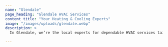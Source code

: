 ```yaml
---
name: "Glendale"
page_heading: "Glendale HVAC Services"
content_title: "Your Heating & Cooling Experts"
image: "/images/uploads/glendale.webp"
description: >
  In Glendale, we’re the local experts for dependable HVAC services tailored to your home or business needs. From installing energy-efficient AC units to repairing furnaces and maintaining ductwork, our licensed technicians provide honest advice and quality workmanship. We’re committed to fast emergency service and preventive care that protects Glendale residents from Arizona’s extreme temperatures year-round.

---
```

